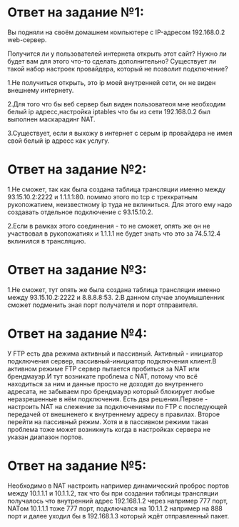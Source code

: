 # Ответ на задание №1:
Вы подняли на своём домашнем компьютере с IP-адресом 192.168.0.2 web-сервер.

Получится ли у пользователей интернета открыть этот сайт?
Нужно ли будет вам для этого что-то сделать дополнительно?
Существует ли такой набор настроек провайдера, который не позволит подключение?

1.Не получиться открыть, это ip моей внутренней сети, он не виден внешнему интернету. 

2.Для того что бы веб сервер был виден пользоватеоя мне необходим белый ip адресс,настройка iptables что бы из сети 192.168.0.2 был  выполнен маскарадинг NAT.

3.Существует, если я выхожу в интернет с серым ip провайдера не имея свой белый ip адресс как услугу.


# Ответ на задание №2:

1.Не сможет, так как была создана таблица трансляции именно между 93.15.10.2:2222 и 1.1.1.1:80. помимо этого по tcp с трехкратным рукопожатием, неизвестному ip туда не вклиниться.
Для этого ему надо создавать отдельное подключение с 93.15.10.2. 

2.Если в рамках этого соединения  - то не сможет, опять же он не участвовал в рукопожатиях  и 1.1.1.1 не будет знать что это за 74.5.12.4 вклинился в трансляцию.

# Ответ на задание №3:

1.Не сможет, тут опять же   была создана таблица трансляции именно между 93.15.10.2:2222 и 8.8.8.8:53.
2.В данном случае  злоумышленник сможет подменить  зная порт получателя и порт отправителя.


# Ответ на задание №4:
У FTP есть два режима активный и пассивный. Активный -  инициатор подключения сервер, пассивный-инициатор подключения клиент.В активном режиме FTP сервер пытается пробиться за NAT или брендмауэр.И тут возникате проблема с NAT, потому что всё находиться за ним и данные просто не доходят до внутреннего адресата, не забываем про брендмауэр  который блокирует любые неразрешенные в нём подключения. Есть два решения.Первое - настроить NAT на слежение за подключениями по FTP c последующей передачей от внешненего к внутреннему  адресу в правилах. Второе  перейти на пассивный режим. Хотя и в пассивном режими такая проблема тоже может возникнуть когда в настройках сервера не указан диапазон портов.


# Ответ на задание №5:

Необходимо в NAT настроить например динамический проброс портов между 10.1.1.1 и 10.1.1.2, так что бы при создании таблицы трансляции получалось что  внутренний адрес 192.168.1.2 через например 777 порт, NATом 10.1.1.1 тоже 777 порт, подключался на 10.1.1.2 например на 888 порт и далее уходил бы в 192.168.1.3 который ждёт отправленный пакет.

